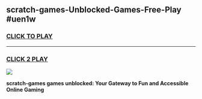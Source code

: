 
## scratch-games-Unblocked-Games-Free-Play #uen1w
<h3>
<a href="https://us.freeplayer.one?title=scratch-games&ref=9M">CLICK TO PLAY</a></h3>
<hr>

<h3>
<a href="https://us.freeplayer.one?title=scratch-games&ref=9M">CLICK 2 PLAY</a>
  
</h3>

<a href="https://us.freeplayer.one?title=scratch-games&ref=9M"><img src="https://clearcache.store/games.png"></a>


**scratch-games games unblocked: Your Gateway to Fun and Accessible Online Gaming**
